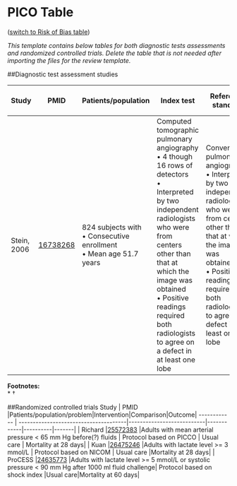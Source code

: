 # PICO Table
([switch to Risk of Bias table](risk-of-bias.md))

<i>This template contains below tables for both diagnostic tests assessments and randomized controlled trials. Delete the table that is not needed after importing the files for the review template.</i>

##Diagnostic test assessment studies

Study        | PMID                                    |Patients/population|Index test|Reference standard|Subject flow and timing|
------------ | --------------------------------------|---------------------------|------------|----------|-------|
| Stein, 2006  |[16738268](http://pubmed.gov/16738268) |824 subjects with<br>• Consecutive enrollment<br>• Mean age 51.7 years| Computed tomographic pulmonary angiography<br>• 4 though 16 rows of detectors<br>• Interpreted by two independent radiologists who were from centers other than that at which the image was obtained<br>• Positive readings required both radiologists to agree on a defect in at least one lobe|Conventional pulmonary angiography<br>&bull; Interpreted by two independent radiologists who were from centers other than that at which the image was obtained<br>&bull; Positive readings required both radiologists to agree on a defect in at least one lobe|The index test preceded the reference test by within 36 hours |

**Footnotes:**<br>
*
†

##Randomized controlled trials
Study        | PMID                                    |Patients/population/problem|Intervention|Comparison|Outcome|
------------ | --------------------------------------|---------------------------|------------|----------|-------|
| Richard    |[25572383](http://pubmed.gov/25572383) |Adults with mean arterial pressure < 65 mm Hg before(?) fluids | Protocol based on PICCO | Usual care | Mortality at 28 days|
| Kuan       |[26475246](http://pubmed.gov/26475246) |Adults with lactate level >= 3 mmol/L                          | Protocol based on NICOM | Usual care |Mortality at 28 days|
| ProCESS    |[24635773](http://pubmed.gov/24635773) |Adults with lactate level >= 5 mmol/L or systolic pressure < 90 mm Hg after 1000 ml fluid challenge| Protocol based on shock index |Usual care|Mortality at 60 days|
